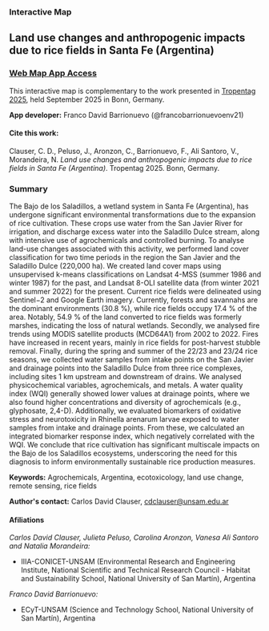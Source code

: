 ### Interactive Map
## Land use changes and anthropogenic impacts due to rice fields in Santa Fe (Argentina)

### **[Web Map App Access](https://francobarrionuevoenv21.github.io/LUC_RiceFields_SantaFe_WebMapApp/)** 


This interactive map is complementary to the work presented in [Tropentag 2025](https://www.tropentag.de/conference/general.php), held September 2025 in Bonn, Germany.

**App developer:** Franco David Barrionuevo (@francobarrionuevoenv21)


#### Cite this work:

Clauser, C. D., Peluso, J., Aronzon, C., Barrionuevo, F., Ali Santoro, V., Morandeira, N. *Land use changes and anthropogenic impacts due to rice fields in Santa Fe (Argentina)*. Tropentag 2025. Bonn, Germany. 


### Summary

The Bajo de los Saladillos, a wetland system in Santa Fe (Argentina), has undergone significant environmental transformations due to the expansion of rice cultivation. These crops use water from the San Javier River for irrigation, and discharge excess water into the Saladillo Dulce stream, along with intensive use of agrochemicals and controlled burning. To analyse land-use changes associated with this activity, we performed land cover classification for two time periods in the region  the San Javier and the Saladillo Dulce (220,000 ha). We created land cover maps using unsupervised k-means classifications on Landsat 4-MSS (summer 1986 and winter 1987) for the past, and Landsat 8-OLI satellite data (from winter 2021 and summer 2022) for the present. Current rice fields were delineated using Sentinel−2 and Google Earth imagery. Currently, forests and savannahs are the dominant environments (30.8 %), while rice fields occupy 17.4 % of the area. Notably, 54.9 % of the land converted to rice fields was formerly marshes, indicating the loss of natural wetlands. Secondly, we analysed fire trends using MODIS satellite products (MCD64A1) from 2002 to 2022. Fires have increased in recent years, mainly in rice fields for post-harvest stubble removal. Finally, during the spring and summer of the 22/23 and 23/24 rice seasons, we collected water samples from intake points on the San Javier and drainage points into the Saladillo Dulce from three rice complexes, including sites 1 km upstream and downstream of drains. We analysed physicochemical variables, agrochemicals, and metals. A water quality index (WQI) generally showed lower values
at drainage points, where we also found higher concentrations and diversity of agrochemicals (e.g., glyphosate, 2,4-D). Additionally, we evaluated biomarkers of oxidative stress and neurotoxicity in Rhinella arenarum larvae exposed to water samples from intake and drainage points. From these, we calculated an integrated biomarker response index, which negatively correlated with the WQI. We conclude that rice cultivation has significant multiscale impacts on the Bajo de los Saladillos ecosystems, underscoring the need for this diagnosis to inform environmentally sustainable rice production measures.

**Keywords:** Agrochemicals, Argentina, ecotoxicology, land use change, remote sensing, rice fields

**Author's contact:** Carlos David Clauser, [cdclauser@unsam.edu.ar](mailto:cdclauser@unsam.edu.ar)


#### Afiliations

_Carlos David Clauser, Julieta Peluso, Carolina Aronzon, Vanesa Ali Santoro and Natalia Morandeira:_ 

- IIIA-CONICET-UNSAM (Environmental Research and Engineering Institute, National Scientific and Technical Research Council - Habitat and Sustainability School, National University of San Martín), Argentina
 
_Franco David Barrionuevo:_
- ECyT-UNSAM (Science and Technology School, National University of San Martín), Argentina